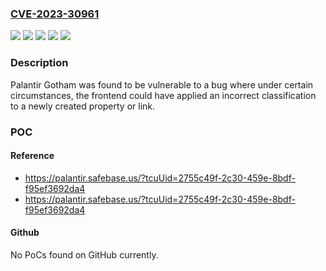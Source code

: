 ### [CVE-2023-30961](https://cve.mitre.org/cgi-bin/cvename.cgi?name=CVE-2023-30961)
![](https://img.shields.io/static/v1?label=Product&message=com.palantir.acme%3Agotham-fe-bundle&color=blue)
![](https://img.shields.io/static/v1?label=Product&message=com.palantir.acme%3Atitanium-browser-app-bundle&color=blue)
![](https://img.shields.io/static/v1?label=Version&message=%3D%20100.30230706.20%20&color=brighgreen)
![](https://img.shields.io/static/v1?label=Version&message=*%3C%20100.30230706.22%20&color=brighgreen)
![](https://img.shields.io/static/v1?label=Vulnerability&message=The%20product%20does%20not%20follow%20certain%20coding%20rules%20for%20development%2C%20which%20can%20lead%20to%20resultant%20weaknesses%20or%20increase%20the%20severity%20of%20the%20associated%20vulnerabilities.&color=brighgreen)

### Description

Palantir Gotham was found to be vulnerable to a bug where under certain circumstances, the frontend could have applied an incorrect classification to a newly created property or link.

### POC

#### Reference
- https://palantir.safebase.us/?tcuUid=2755c49f-2c30-459e-8bdf-f95ef3692da4
- https://palantir.safebase.us/?tcuUid=2755c49f-2c30-459e-8bdf-f95ef3692da4

#### Github
No PoCs found on GitHub currently.

